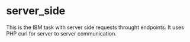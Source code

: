# server_side
This is the IBM task with server side requests throught endpoints.
It uses PHP curl for server to server communication.
